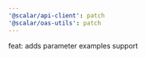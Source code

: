 ```yaml
---
'@scalar/api-client': patch
'@scalar/oas-utils': patch
---
```


feat: adds parameter examples support
